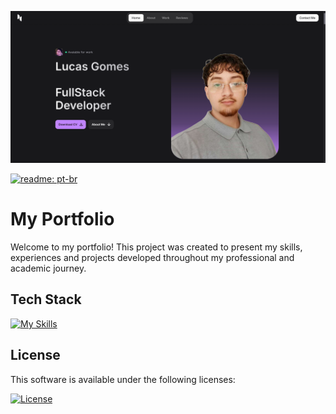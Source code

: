<!--- # "Can be a image or a gift from the project pages" -->

<p align="center">
  <img src="./public/images/1.png" alt="My Portfolio">
</p>

[![readme: pt-br](https://img.shields.io/badge/README-pt_BR-ptbr)](READMEptbr.MD)

# My Portfolio

Welcome to my portfolio! This project was created to present my skills, experiences and projects developed throughout my professional and academic journey.

## Tech Stack

<!--- # "Verify icons availability here https://github.com/tandpfun/skill-icons" -->

[![My Skills](https://skillicons.dev/icons?i=js,css,html,vite,react,tailwind)](https://skillicons.dev)

## License

This software is available under the following licenses:

[![License](https://img.shields.io/badge/License-Apache_2.0-blue.svg)](LICENSE)
